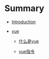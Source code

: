 # Summary

* [Introduction](README.md)

* [vue](./vue/index.md)

    * [什么是vue](./vue/1-vue.md)

    * [vue指令](./vue/2-vue.md)